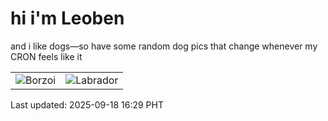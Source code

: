 # hi i'm Leoben

and i like dogs—so have some random dog pics that change whenever my CRON feels like it

|  |  |
|--------|----------|
| ![Borzoi](https://random-dog-vercel.vercel.app/api/random-borzoi?v=1758184169) | ![Labrador](https://random-dog-vercel.vercel.app/api/random-labrador?v=1758184169) |

Last updated: 2025-09-18 16:29 PHT
